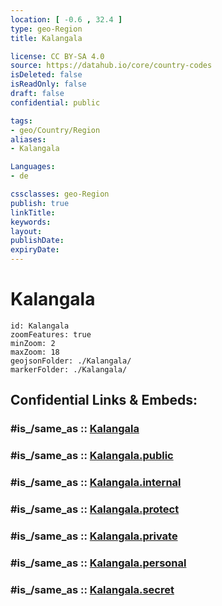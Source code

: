 ```yaml
---
location: [ -0.6 , 32.4 ] 
type: geo-Region
title: Kalangala

license: CC BY-SA 4.0
source: https://datahub.io/core/country-codes
isDeleted: false
isReadOnly: false
draft: false
confidential: public

tags:
- geo/Country/Region
aliases:
- Kalangala

Languages:
- de

cssclasses: geo-Region
publish: true
linkTitle: 
keywords: 
layout: 
publishDate: 
expiryDate: 
---
```


# Kalangala

```leaflet
id: Kalangala
zoomFeatures: true 
minZoom: 2 
maxZoom: 18
geojsonFolder: ./Kalangala/
markerFolder: ./Kalangala/
```


## Confidential Links & Embeds: 

### #is_/same_as :: [Kalangala](/_Standards/Earth/Continent/Africa/Africa~Central/Uganda/regions~Uganda/Uganda~Central/Kalangala.md) 

### #is_/same_as :: [Kalangala.public](/_public/Earth/Continent/Africa/Africa~Central/Uganda/regions~Uganda/Uganda~Central/Kalangala.public.md) 

### #is_/same_as :: [Kalangala.internal](/_internal/Earth/Continent/Africa/Africa~Central/Uganda/regions~Uganda/Uganda~Central/Kalangala.internal.md) 

### #is_/same_as :: [Kalangala.protect](/_protect/Earth/Continent/Africa/Africa~Central/Uganda/regions~Uganda/Uganda~Central/Kalangala.protect.md) 

### #is_/same_as :: [Kalangala.private](/_private/Earth/Continent/Africa/Africa~Central/Uganda/regions~Uganda/Uganda~Central/Kalangala.private.md) 

### #is_/same_as :: [Kalangala.personal](/_personal/Earth/Continent/Africa/Africa~Central/Uganda/regions~Uganda/Uganda~Central/Kalangala.personal.md) 

### #is_/same_as :: [Kalangala.secret](/_secret/Earth/Continent/Africa/Africa~Central/Uganda/regions~Uganda/Uganda~Central/Kalangala.secret.md)


